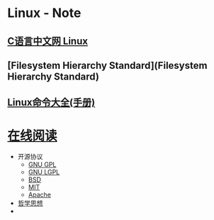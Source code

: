 # Linux - Note

## [C语言中文网 Linux](http://c.biancheng.net/linux_tutorial)

## [Filesystem Hierarchy Standard](Filesystem Hierarchy Standard)

## [Linux命令大全(手册)](https://www.linuxcool.com/)





# [在线阅读](http://linux.ixfosa.top/#/)

- 开源协议
  - [GNU GPL](http://linux.ixfosa.top/#/notes/01-开源协议?id=gnu-gpl)
  - [GNU LGPL](http://linux.ixfosa.top/#/notes/01-开源协议?id=gnu-lgpl)
  - [BSD](http://linux.ixfosa.top/#/notes/01-开源协议?id=bsd)
  - [MIT](http://linux.ixfosa.top/#/notes/01-开源协议?id=mit)
  - [Apache](http://linux.ixfosa.top/#/notes/01-开源协议?id=apache)
- [哲学思想](http://linux.ixfosa.top/#/notes/02-哲学思想)
- 



